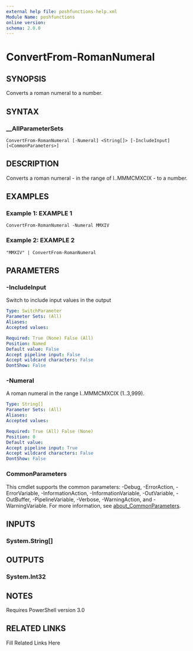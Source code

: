 ```yaml
---
external help file: poshfunctions-help.xml
Module Name: poshfunctions
online version: 
schema: 2.0.0
---
```


# ConvertFrom-RomanNumeral

## SYNOPSIS

Converts a roman numeral to a number.

## SYNTAX

### __AllParameterSets

```
ConvertFrom-RomanNumeral [-Numeral] <String[]> [-IncludeInput] [<CommonParameters>]
```

## DESCRIPTION

Converts a roman numeral - in the range of I..MMMCMXCIX - to a number.


## EXAMPLES

### Example 1: EXAMPLE 1

```
ConvertFrom-RomanNumeral -Numeral MMXIV
```







### Example 2: EXAMPLE 2

```
"MMXIV" | ConvertFrom-RomanNumeral
```








## PARAMETERS

### -IncludeInput

Switch to include input values in the output

```yaml
Type: SwitchParameter
Parameter Sets: (All)
Aliases: 
Accepted values: 

Required: True (None) False (All)
Position: Named
Default value: False
Accept pipeline input: False
Accept wildcard characters: False
DontShow: False
```

### -Numeral

A roman numeral in the range I..MMMCMXCIX (1..3,999).

```yaml
Type: String[]
Parameter Sets: (All)
Aliases: 
Accepted values: 

Required: True (All) False (None)
Position: 0
Default value: 
Accept pipeline input: True
Accept wildcard characters: False
DontShow: False
```


### CommonParameters

This cmdlet supports the common parameters: -Debug, -ErrorAction, -ErrorVariable, -InformationAction, -InformationVariable, -OutVariable, -OutBuffer, -PipelineVariable, -Verbose, -WarningAction, and -WarningVariable. For more information, see [about_CommonParameters](http://go.microsoft.com/fwlink/?LinkID=113216).

## INPUTS

### System.String[]


## OUTPUTS

### System.Int32


## NOTES

Requires PowerShell version 3.0


## RELATED LINKS

Fill Related Links Here

